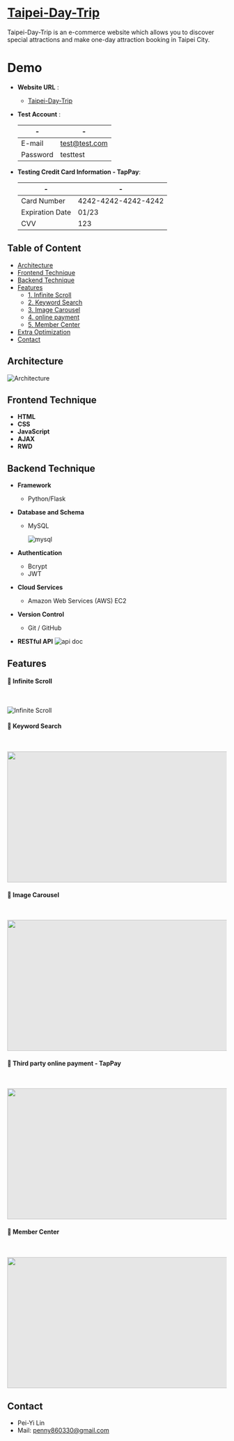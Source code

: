 # [Taipei-Day-Trip](http://54.92.74.234:3000/)

  Taipei-Day-Trip is an e-commerce website which allows you to discover special attractions and make one-day attraction booking in Taipei   City.

# Demo
* **Website URL** : 
  * [Taipei-Day-Trip](http://54.92.74.234:3000/)
* **Test Account** : 

  |-|-|
  | ------ | ------ |
  | E-mail | test@test.com |
  | Password | testtest |
* **Testing Credit Card Information - TapPay**:

  |-|-|
  | ------ | ------ |
  | Card Number | 4242-4242-4242-4242 |
  | Expiration Date | 01/23 |
  | CVV | 123 |
  
## Table of Content

- [Architecture](https://github.com/Penny0330/Taipei-Day-Trip#architecture)
- [Frontend Technique](https://github.com/Penny0330/Taipei-Day-Trip#frontend-technique)
- [Backend Technique](https://github.com/Penny0330/Taipei-Day-Trip#backend-technique)
- [Features](https://github.com/Penny0330/Taipei-Day-Trip#features)
    - [1. Infinite Scroll](https://github.com/Penny0330/Taipei-Day-Trip#features)
    - [2. Keyword Search](https://github.com/Penny0330/Taipei-Day-Trip#keyword-search)
    - [3. Image Carousel](https://github.com/Penny0330/Taipei-Day-Trip#features)
    - [4. online payment](https://github.com/Penny0330/Taipei-Day-Trip#features)
    - [5. Member Center](https://github.com/Penny0330/Taipei-Day-Trip#features)
- [Extra Optimization]()
- [Contact]()

## Architecture
![Architecture](https://user-images.githubusercontent.com/110281590/211182525-2725fb16-4c5d-42fc-9c8f-a8edf97a0e8a.png)

## Frontend Technique
* **HTML**
* **CSS**
* **JavaScript**
* **AJAX**
* **RWD**

## Backend Technique
* **Framework**
  * Python/Flask
  
* **Database and Schema**
  * MySQL
  
    ![mysql](https://user-images.githubusercontent.com/110281590/211184826-8c14d0e7-01c4-46bc-a2f2-680c0dd40cd3.png)
  
* **Authentication**
  * Bcrypt
  * JWT
  
* **Cloud Services**
  * Amazon Web Services (AWS) EC2
  
* **Version Control**
  * Git / GitHub
  
* **RESTful API**
![api doc](https://user-images.githubusercontent.com/110281590/211183167-7a6a06ce-972f-4fc0-af9a-d5de4e494344.png)

## Features
#### 🔔 Infinite Scroll

  <br />

  ![Infinite Scroll](https://user-images.githubusercontent.com/110281590/211184284-cfcbb353-601e-4f33-b1b8-89ab15c26625.gif)
  
#### 🔔 Keyword Search

  <br />

  <img style="display: block;-webkit-user-select: none;margin: auto;background-color: hsl(0, 0%, 90%); width: 542px;
    height: 300px;" src="https://user-images.githubusercontent.com/110281590/223014975-8ca751bc-4b8e-472a-b298-97c404915888.gif">
    
#### 🔔 Image Carousel

  <br />

  <img style="display: block;-webkit-user-select: none;margin: auto;background-color: hsl(0, 0%, 90%); width: 542px;
    height: 300px;" src="https://user-images.githubusercontent.com/110281590/223015308-ecc4e74f-69a0-46fb-8ddd-dcb709438d4f.gif">
    
#### 🔔 Third party online payment - TapPay

  <br />

  <img style="display: block;-webkit-user-select: none;margin: auto;background-color: hsl(0, 0%, 90%); width: 542px;
    height: 300px;" src="https://user-images.githubusercontent.com/110281590/223015434-d3c4ce75-1b7c-4232-b01d-bfa0affd9587.gif">
 
#### 🔔 Member Center

  <br />

   <img style="display: block;-webkit-user-select: none;margin: auto;background-color: hsl(0, 0%, 90%); width: 542px;
    height: 300px;" src="https://user-images.githubusercontent.com/110281590/223015598-b5a6ca72-215f-4a3c-82d9-59c524889f70.png">

## Contact

-   Pei-Yi Lin
-   Mail: penny860330@gmail.com



